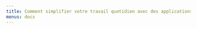```yaml
---
title: Comment simplifier votre travail quotidien avec des applications et des outils
menus: docs
---
```

